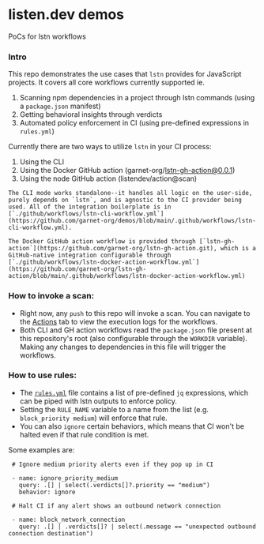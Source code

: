 # listen.dev demos
PoCs for lstn workflows

### Intro

This repo demonstrates the use cases that `lstn` provides for JavaScript projects. It covers all core workflows currently supported ie.

1) Scanning npm dependencies in a project through lstn commands (using a `package.json` manifest)
2) Getting behavioral insights through verdicts
3) Automated policy enforcement in CI (using pre-defined expressions in `rules.yml`)


Currently there are two ways to utilize `lstn` in your CI process:

  1) Using the CLI
  2) Using the Docker GitHub action (garnet-org/lstn-gh-action@0.0.1)
  3) Using the node GitHub action (listendev/action@scan)


    The CLI mode works standalone--it handles all logic on the user-side, purely depends on `lstn`, and is agnostic to the CI provider being used. All of the integration boilerplate is in [`./github/workflows/lstn-cli-workflow.yml`](https://github.com/garnet-org/demos/blob/main/.github/workflows/lstn-cli-workflow.yml).

    The Docker GitHub action workflow is provided through [`lstn-gh-action`](https://github.com/garnet-org/lstn-gh-action.git), which is a GitHub-native integration configurable through [`./github/workflows/lstn-docker-action-workflow.yml`](https://github.com/garnet-org/lstn-gh-action/blob/main/.github/workflows/lstn-docker-action-workflow.yml)


### How to invoke a scan:

- Right now, any `push` to this repo will invoke a scan. You can navigate to the [Actions](https://github.com/garnet-org/demos/actions) tab to view the execution logs for the workflows. 
- Both CLI and GH action workflows read the `package.json` file present at this repository's root (also configurable through the `WORKDIR` variable). Making any changes to dependencies in this file will trigger the workflows.

### How to use rules:

- The [`rules.yml`](https://github.com/garnet-org/demos/blob/main/rules.yml) file contains a list of pre-defined `jq` expressions, which can be piped with lstn outputs to enforce policy. 
- Setting the `RULE_NAME` variable to a name from the list (e.g. `block_priority medium`) will enforce that rule.
- You can also `ignore` certain behaviors, which means that CI won't be halted even if that rule condition is met.

Some examples are:
 ```
  # Ignore medium priority alerts even if they pop up in CI

  - name: ignore_priority_medium
    query: .[] | select(.verdicts[]?.priority == "medium")
    behavior: ignore
    
  # Halt CI if any alert shows an outbound network connection

  - name: block_network_connection
    query: .[] | .verdicts[]? | select(.message == "unexpected outbound connection destination")
  ```
